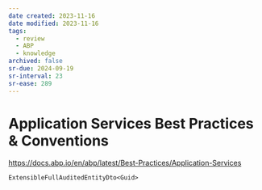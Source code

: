 ```yaml
---
date created: 2023-11-16
date modified: 2023-11-16
tags:
  - review
  - ABP
  - knowledge
archived: false
sr-due: 2024-09-19
sr-interval: 23
sr-ease: 289
---
```


# Application Services Best Practices & Conventions

https://docs.abp.io/en/abp/latest/Best-Practices/Application-Services 



`ExtensibleFullAuditedEntityDto<Guid>`

